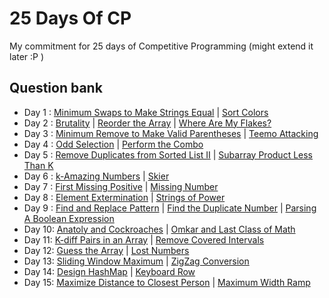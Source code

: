 # 25 Days Of CP
My commitment for 25 days of Competitive Programming (might extend it later :P )

## Question bank
- Day 1 : [Minimum Swaps to Make Strings Equal](https://leetcode.com/problems/minimum-swaps-to-make-strings-equal/) | [Sort Colors](https://leetcode.com/problems/sort-colors/)
- Day 2 : [Brutality](https://codeforces.com/problemset/problem/1107/C) | [Reorder the Array](https://codeforces.com/problemset/problem/1007/A) | [Where Are My Flakes?](https://codeforces.com/problemset/problem/60/A)
- Day 3 : [Minimum Remove to Make Valid Parentheses](https://leetcode.com/problems/minimum-remove-to-make-valid-parentheses/) | [Teemo Attacking](https://leetcode.com/problems/teemo-attacking/)
- Day 4 : [Odd Selection](https://codeforces.com/problemset/problem/1363/A) | [Perform the Combo](https://codeforces.com/problemset/problem/1311/C)
- Day 5 : [Remove Duplicates from Sorted List II](https://leetcode.com/problems/remove-duplicates-from-sorted-list-ii/) | [Subarray Product Less Than K](https://leetcode.com/problems/subarray-product-less-than-k/)
- Day 6 : [k-Amazing Numbers](https://codeforces.com/problemset/problem/1416/A) | [Skier](https://codeforces.com/problemset/problem/1351/C)
- Day 7 : [First Missing Positive](https://leetcode.com/problems/first-missing-positive/) | [Missing Number](https://leetcode.com/problems/missing-number/)
- Day 8 : [Element Extermination](https://codeforces.com/problemset/problem/1375/C) | [Strings of Power](https://codeforces.com/problemset/problem/318/B)
- Day 9 : [Find and Replace Pattern](https://leetcode.com/problems/find-and-replace-pattern/) | [Find the Duplicate Number](https://leetcode.com/problems/find-the-duplicate-number/) | [Parsing A Boolean Expression](https://leetcode.com/problems/parsing-a-boolean-expression/)
- Day 10: [Anatoly and Cockroaches](https://codeforces.com/problemset/problem/719/B) | [Omkar and Last Class of Math](https://codeforces.com/problemset/problem/1372/B)
- Day 11: [K-diff Pairs in an Array](https://leetcode.com/problems/k-diff-pairs-in-an-array/) | [Remove Covered Intervals](https://leetcode.com/problems/remove-covered-intervals/)
- Day 12: [Guess the Array](http://codeforces.com/problemset/problem/727/C) | [Lost Numbers](https://codeforces.com/problemset/problem/1167/B)
- Day 13: [Sliding Window Maximum](https://leetcode.com/problems/sliding-window-maximum/) | [ZigZag Conversion](https://leetcode.com/problems/zigzag-conversion/)
- Day 14: [Design HashMap](https://leetcode.com/problems/design-hashmap/) | [Keyboard Row](https://leetcode.com/problems/keyboard-row/)
- Day 15: [Maximize Distance to Closest Person](https://leetcode.com/problems/maximize-distance-to-closest-person/) | [Maximum Width Ramp](https://leetcode.com/problems/maximum-width-ramp/)